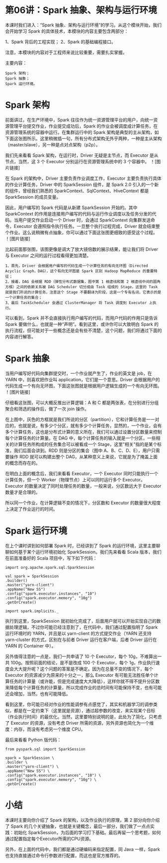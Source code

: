 # 第06讲：Spark 抽象、架构与运行环境

本课时我们进入：“Spark 抽象、架构与运行环境”的学习。从这个模块开始，我们会开始学习 Spark 的具体技术，本模块的内容主要包含两部分：

1、Spark 背后的工程实现；
2、Spark 的基础编程接口。

注意，本模块的内容对于工程师来说比较重要，需要扎实掌握。

主要内容：

    Spark 架构；
    Spark 抽象；
    Spark 运行环境。

# Spark 架构

前面讲过，在生产环境中，Spark 往往作为统一资源管理平台的用户，向统一资源管理平台提交作业，作业提交成功后，Spark 的作业会被调度成计算任务，在资源管理系统的容器中运行。在集群运行中的 Spark 架构是典型的主从架构，如下面这张图所示。这里稍微插一句，所有分布式架构无外乎两种，一种是主从架构（master/slave），另一种是点对点架构（p2p）。

我们先来看看 Spark 架构，在运行时，Driver 无疑是主节点，而 Executor 是从节点，当然，这 3 个 Executor 分别运行在资源管理系统中的 3 个容器中。
！[图片链接]

在 Spark 的架构中，Driver 主要负责作业调度工作，Executor 主要负责执行具体的作业计算任务，Driver 中的 SparkSession 组件，是 Spark 2.0 引入的一个新的组件，曾经我们熟悉的 SparkContext、SqlContext、HiveContext 都是 SparkSession 的成员变量。

因此，用户编写的 Spark 代码是从新建 SparkSession 开始的。其中 SparkContext 的作用是连接用户编写的代码与运行作业调度以及任务分发的代码。当用户提交作业启动一个 Driver 时，会通过 SparkContext 向集群发送命令，Executor 会遵照指令执行任务。一旦整个执行过程完成，Driver 就会结束整个作业。这么说稍微有点抽象，你可以通过下面这张图更细致的感受这个过程。
！[图片链接]

比起前面那张图，该图更像是调大了放大镜倍数的展示结果，能让我们将 Driver 与 Executor 之间的运行过程看得更加清楚。

    1、首先，Driver 会根据用户编写的代码生成一个计算任务的有向无环图（Directed Acyclic Graph，DAG），这个有向无环图是 Spark 区别 Hadoop MapReduce 的重要特征；
    2、接着，DAG 会根据 RDD（弹性分布式数据集，图中第 1 根虚线和第 2 根虚线中间的圆角方框）之间的依赖关系被 DAG Scheduler 切分成由 Task 组成的 Stage，这里的 Task 就是我们所说的计算任务，注意这个 Stage 不要翻译为阶段，这是一个专有名词，它表示的是一个计算任务的集合；
    3、最后 TaskScheduler 会通过 ClusterManager 将 Task 调度到 Executor 上执行。

可以看到，Spark 并不会直接执行用户编写的代码，而用户代码的作用只是告诉 Spark 要做什么，也就是一种“声明”。看到这里，或许你可以大致明白 Spark 的执行流程，但可能对于一些概念还是会有些不清楚，这个问题，我们将通过下面的内容进行解答。

# Spark 抽象

当用户编写好代码向集群提交时，一个作业就产生了，作业的英文是 job，在 YARN 中，则喜欢把作业叫 application，它们是一个意思。Driver 会根据用户的代码生成一个有向无环图，下面这张图就是根据用户逻辑生成的一个有向无环图。
！[图片链接]

仔细看这张图，可以大概反推出计算逻辑：A 和 C 都是两张表，在分别进行分组聚合和筛选的操作后，做了一次 join 操作。

在上图中，灰色的方框就是我们所说的分区（partition），它和计算任务是一一对应的，也就是说，有多少个分区，就有多少个计算任务，显然的，一个作业，会有多个计算任务，这也是分布式计算的意义所在，我们可以通过设置分区数量来控制每个计算任务的计算量。在 DAG 中，每个计算任务的输入就是一个分区，一些相关的计算任务所构成的任务集合可以被看成一个 Stage，这里"相关"指的是某个标准，我们后面会讲到。RDD 则是分区的集合（图中 A、B、C、D、E），用户只需要操作 RDD 就可以构建出整个 DAG，从某种意义上来说，它就是为了掩盖上面的概念而存在的。

在明白上面的概念后，我们来看看 Executor，一个 Executor 同时只能执行一个计算任务，但一个 Worker（物理节点）上可以同时运行多个 Executor。Executor 的数量决定了同时处理任务的数量，一般来说，分区数远大于 Executor 数量才是合理的。

所以同一个作业，在计算逻辑不变的情况下，分区数和 Executor 的数量很大程度上决定了作业运行的时间。

# Spark 运行环境

在上个课时讲到如何部署 Spark 时，已经讲到了 Spark 的运行环境，这里主要聊聊如何基于某个运行环境初始化 SparkSession。我们先来看看 Scala 版本，我们在前面准备好的 Scala 项目中，写下如下代码：

    import org.apache.spark.sql.SparkSession

    val spark = SparkSession
    .builder()
    .master("yarn-client")
    .appName("New SS")
    .config("spark.executor.instances", "10")
    .config("spark.executor.memory", "10g")
    .getOrCreate()

    import spark.implicits._

执行到这里，SparkSession 就初始化完成了，后面用户就可以开始实现自己的数据处理逻辑，不过你可能已经注意到了，在代码中，我们通过配置指明了 Spark 运行环境时的 YARN，并且是以 yarn-client 的方式提交作业（YARN 还支持 yarn-cluster 的方式，区别在与前者 Driver 运行在客户端，后者 Driver 运行在 YARN 的 Container 中）。

另外值得注意的一点是，我们一共申请了 10 个 Executor，每个 10g，不难算出一共 100g。按照前面的结论，是不是改成 100 个 Executor，每个 1g，作业执行速度会大大提升呢？这个问题的答案是不确定。因为在总量不变的情况下，每个 Executor 的资源减少为原来的十分之一，那么 Executor 有可能无法胜任单个计算任务的计算量（或许能，但是完成速度大大降低），这样你就不得不提升分区数来降低每个计算任务的计算量，所以完成作业的总时间有可能保持不变，也有可能还会增加，当然，也有可能降低。

看到这里，你可能已经对作业的性能调参有点感觉了，其实和机器学习的调参类似，都是在一定约束下（这里就是资源），通过超参数的改变，来实现某个目标（作业执行时间）的最优化。当然，这里要特别说明的是，此处为了简化，只考虑了 Executor 的资源，没有考虑 Driver 所需的资源，另外资源也简化为一个维度：内存，而没有考虑另一个维度 CPU。

最后来看看 Python 版代码：

    from pyspark.sql import SparkSession

    spark = SparkSession \
    .builder \
    .master("yarn-client") \
    .appName("New SS") \
    .config("spark.executor.instances", "10") \
    .config("spark.executor.memory", "10g") \
    .getOrCreate()

# 小结

本课时主要向你介绍了 Spark 的架构，以及作业执行的原理，第 2 部分向你介绍了 Spark 的几个关键抽象，也就是关键概念，最后一部分，我们做了一点点实践：初始化 SparkSession，为后面的学习打下基础。最后再留一个思考题，如何通过配置指定每个Executor所需的CPU资源。

另外，在上面的代码中，我们都是通过硬编码来指定配置，同 Java 一样，Spark 也支持直接通过命令行参数进行配置，而这也是官方推荐的。
